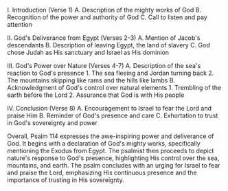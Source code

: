 I. Introduction (Verse 1)
    A. Description of the mighty works of God
    B. Recognition of the power and authority of God
    C. Call to listen and pay attention

II. God's Deliverance from Egypt (Verses 2-3)
    A. Mention of Jacob's descendants
    B. Description of leaving Egypt, the land of slavery
    C. God chose Judah as His sanctuary and Israel as His dominion

III. God's Power over Nature (Verses 4-7)
    A. Description of the sea's reaction to God's presence
        1. The sea fleeing and Jordan turning back
        2. The mountains skipping like rams and the hills like lambs
    B. Acknowledgment of God's control over natural elements
        1. Trembling of the earth before the Lord
        2. Assurance that God is with His people

IV. Conclusion (Verse 8)
    A. Encouragement to Israel to fear the Lord and praise Him
    B. Reminder of God's presence and care
    C. Exhortation to trust in God's sovereignty and power

Overall, Psalm 114 expresses the awe-inspiring power and deliverance of God. It begins with a declaration of God's mighty works, specifically mentioning the Exodus from Egypt. The psalmist then proceeds to depict nature's response to God's presence, highlighting His control over the sea, mountains, and earth. The psalm concludes with an urging for Israel to fear and praise the Lord, emphasizing His continuous presence and the importance of trusting in His sovereignty.